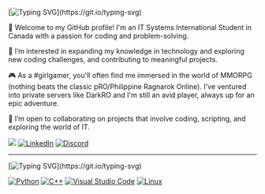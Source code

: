 [![Typing SVG](https://readme-typing-svg.demolab.com?font=Fira+Code&pause=1000&color=F77BC7&width=435&lines=Hi!+I'm+Graceth+%2Fgrey-set%2F!)](https://git.io/typing-svg)

🌟 Welcome to my GitHub profile! I'm an IT Systems International Student in Canada with a passion for coding and problem-solving. 

👀 I’m interested in expanding my knowledge in technology and exploring new coding challenges, and contributing to meaningful projects.

🎮 As a #girlgamer, you'll often find me immersed in the world of MMORPG (nothing beats the classic pRO/Philippine Ragnarok Online). I've ventured into private servers like DarkRO and I'm still an avid player, always up for an epic adventure.

💞️ I’m open to collaborating on projects that involve coding, scripting, and exploring the world of IT.

![](https://komarev.com/ghpvc/?username=gracethcor&style=plastic&color=ff69b4) [![LinkedIn](https://img.shields.io/badge/-LinkedIn-blue?style=flat&logo=linkedin&logoColor=white&link=https://www.linkedin.com/in/gracethcornelio/)](https://www.linkedin.com/in/gracethcornelio/) [![Discord](https://img.shields.io/badge/-Discord-blue?style=flat&logo=discord&logoColor=white&link=https://discord.com/channels/lavinia333)](https://discord.com/channels/lavinia333)


<!---
gracethcor/gracethcor is a ✨ special ✨ repository because its README.md appears on your GitHub profile.
You can click the Preview link to see how your changes will appear on your profile before committing.
--->

---

[![Typing SVG](https://readme-typing-svg.demolab.com?font=Fira+Code&pause=1000&color=F77BC7&width=435&lines=Languages%2FTools+currently+learning..)](https://git.io/typing-svg)

[![Python](https://img.icons8.com/color/48/000000/python.png)](https://www.python.org/)
[![C++](https://img.icons8.com/color/48/000000/c-plus-plus-logo.png)](https://en.cppreference.com/)
[![Visual Studio Code](https://img.icons8.com/color/48/000000/visual-studio-code-2019.png)](https://code.visualstudio.com/)
[![Linux](https://img.icons8.com/color/48/000000/linux--v1.png)](https://www.linux.org/)

<!-- Add more icons and links here for other languages and tools. -->

